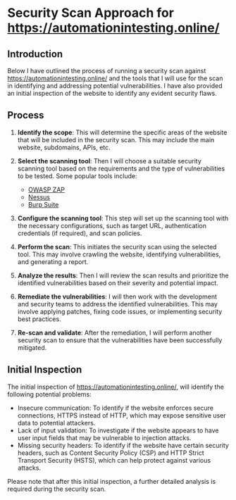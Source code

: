 # Security Scan Approach for https://automationintesting.online/

## Introduction
Below I have outlined the process of running a security scan against https://automationintesting.online/ and the tools that I will use for the scan in identifying and addressing potential vulnerabilities. I have also provided an initial inspection of the website to identify any evident security flaws.

## Process
1. **Identify the scope**: This will determine the specific areas of the website that will be included in the security scan. This may include the main website, subdomains, APIs, etc.

2. **Select the scanning tool**: Then I will choose a suitable security scanning tool based on the requirements and the type of vulnerabilities to be tested. Some popular tools include:
   - [OWASP ZAP](https://www.zaproxy.org/)
   - [Nessus](https://www.tenable.com/products/nessus)
   - [Burp Suite](https://portswigger.net/burp)

3. **Configure the scanning tool**: This step will set up the scanning tool with the necessary configurations, such as target URL, authentication credentials (if required), and scan policies.

4. **Perform the scan**: This initiates the security scan using the selected tool. This may involve crawling the website, identifying vulnerabilities, and generating a report.

5. **Analyze the results**: Then I will review the scan results and prioritize the identified vulnerabilities based on their severity and potential impact.

6. **Remediate the vulnerabilities**: I will then work with the development and security teams to address the identified vulnerabilities. This may involve applying patches, fixing code issues, or implementing security best practices.

7. **Re-scan and validate**: After the remediation, I will perform another security scan to ensure that the vulnerabilities have been successfully mitigated.

## Initial Inspection
The initial inspection of https://automationintesting.online/, will identify the following potential problems:
- Insecure communication: To identify if the website enforces secure connections, HTTPS instead of HTTP, which may expose sensitive user data to potential attackers.
- Lack of input validation: To investigate if the website appears to have user input fields that may be vulnerable to injection attacks.
- Missing security headers: To identify if the website have certain security headers, such as Content Security Policy (CSP) and HTTP Strict Transport Security (HSTS), which can help protect against various attacks.

Please note that after this initial inspection, a further detailed analysis is required during the security scan.
